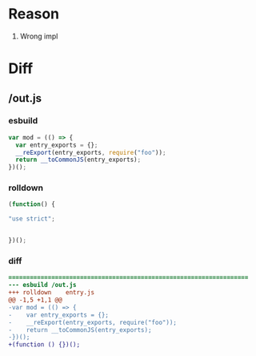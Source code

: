 # Reason
1. Wrong impl
# Diff
## /out.js
### esbuild
```js
var mod = (() => {
  var entry_exports = {};
  __reExport(entry_exports, require("foo"));
  return __toCommonJS(entry_exports);
})();
```
### rolldown
```js
(function() {

"use strict";


})();
```
### diff
```diff
===================================================================
--- esbuild	/out.js
+++ rolldown	entry.js
@@ -1,5 +1,1 @@
-var mod = (() => {
-    var entry_exports = {};
-    __reExport(entry_exports, require("foo"));
-    return __toCommonJS(entry_exports);
-})();
+(function () {})();

```